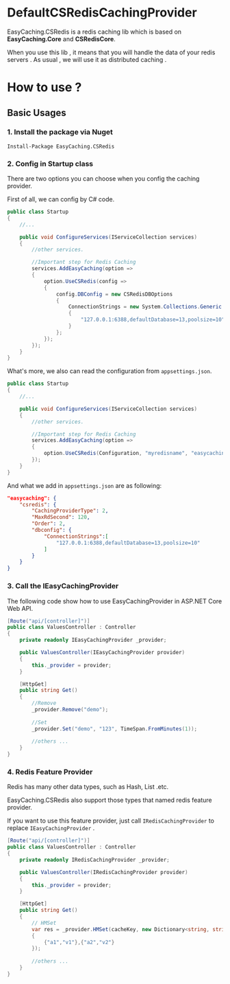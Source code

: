 # DefaultCSRedisCachingProvider

EasyCaching.CSRedis is a redis caching lib which is based on **EasyCaching.Core** and **CSRedisCore**.

When you use this lib , it means that you will handle the data of your redis servers . As usual , we will use it as distributed caching .

# How to use ?

## Basic Usages

### 1. Install the package via Nuget

```
Install-Package EasyCaching.CSRedis
```

### 2. Config in Startup class

There are two options you can choose when you config the caching provider.

First of all, we can config by C# code.

```csharp
public class Startup
{
    //...

    public void ConfigureServices(IServiceCollection services)
    {
        //other services.

        //Important step for Redis Caching
        services.AddEasyCaching(option =>
        {
            option.UseCSRedis(config =>
            {
                config.DBConfig = new CSRedisDBOptions
                {
                    ConnectionStrings = new System.Collections.Generic.List<string>
                    {
                        "127.0.0.1:6388,defaultDatabase=13,poolsize=10"
                    }
                };
            });
        });
    }
}
```

What's more, we also can read the configuration from `appsettings.json`.

```cs
public class Startup
{
    //...

    public void ConfigureServices(IServiceCollection services)
    {
        //other services.

        //Important step for Redis Caching
        services.AddEasyCaching(option =>
        {
            option.UseCSRedis(Configuration, "myredisname", "easycaching:csredis");
        });
    }
}
```

And what we add in `appsettings.json` are as following:

```JSON
"easycaching": {
    "csredis": {
        "CachingProviderType": 2,
        "MaxRdSecond": 120,
        "Order": 2,
        "dbconfig": {
            "ConnectionStrings":[
                "127.0.0.1:6388,defaultDatabase=13,poolsize=10"
            ]
        }
    }
}
```

### 3. Call the IEasyCachingProvider

The following code show how to use EasyCachingProvider in ASP.NET Core Web API.

```csharp
[Route("api/[controller]")]
public class ValuesController : Controller
{
    private readonly IEasyCachingProvider _provider;

    public ValuesController(IEasyCachingProvider provider)
    {
        this._provider = provider;
    }

    [HttpGet]
    public string Get()
    {
        //Remove
        _provider.Remove("demo");
        
        //Set
        _provider.Set("demo", "123", TimeSpan.FromMinutes(1));
            
        //others ...
    }
}
```

### 4. Redis Feature Provider

Redis has many other data types, such as Hash, List .etc.

EasyCaching.CSRedis also support those types that named redis feature provider.

If you want to use this feature provider, just call `IRedisCachingProvider` to replace `IEasyCachingProvider` .


```csharp
[Route("api/[controller]")]
public class ValuesController : Controller
{
    private readonly IRedisCachingProvider _provider;

    public ValuesController(IRedisCachingProvider provider)
    {
        this._provider = provider;
    }

    [HttpGet]
    public string Get()
    {
        // HMSet
        var res = _provider.HMSet(cacheKey, new Dictionary<string, string>
        {
            {"a1","v1"},{"a2","v2"}
        });
            
        //others ...
    }
}
```
